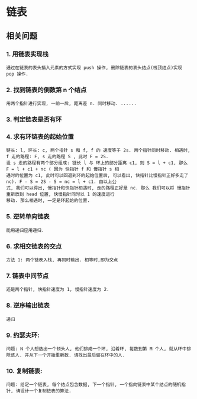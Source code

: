 # 链表
## 相关问题  
### 1. 用链表实现栈
    通过在链表的表头插入元素的方式实现 push 操作, 删除链表的表头结点(栈顶结点)实现 pop 操作.
### 2. 找到链表的倒数第 n 个结点
    用两个指针进行实现, 一前一后, 距离差 n. 同时移动. ......
### 3. 判定链表是否有环
### 4. 求有环链表的起始位置
    链长: l, 环长: c, 两个指针 s 和 f, f 的 速度等于 2s. 两个指针同时移动. 相遇时, f 走的路程: F, s 走的路程 S , 此时 F = 2S.
    设 s 走的路程有两个部分组成: 链长 l 与 环上的部分距离 c1, 则 S = l + c1, 那么 F = l + c1 + nc ( 因为 快指针 f 和 慢指针 s 相
    遇时的位置为 c1, 此时可以回退到环的起始位置后, 可以看出, 快指针比慢指针正好多走了 nc). F - S = 2S - S = nc = l + c1. 由以上公
    式, 我们可以得出, 慢指针和快指针相遇时, 走的路程正好是 nc. 那么 我们可以将 慢指针重新放到 head 位置, 快慢指针同时以 1 的速度进行
    移动. 那么相遇时, 一定是环起始的位置.
### 5. 逆转单向链表
    能用递归应用递归.
### 6. 求相交链表的交点
    方法 1: 两个链表入栈, 再同时输出. 相等时,即为交点
### 7. 链表中间节点
    还是两个指针, 快指针速度为 1, 慢指针速度为 2.
### 8. 逆序输出链表
    递归
### 9. 约瑟夫环: 
    问题: N 个人想选出一个领头人, 他们排成一个环, 沿着环, 每数到第 M 个人, 就从环中排除该人. 并从下一个开始重新数. 请找出最后留在环中的人.
### 10. 复制链表:
    问题: 给定一个链表, 每个结点包含数据, 下一个指针, 一个指向链表中某个结点的随机指针, 请设计一个复制链表的算法.
    
